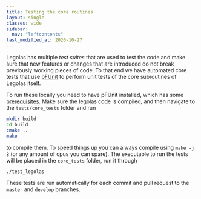 ```yaml
---
title: Testing the core routines
layout: single
classes: wide
sidebar:
  nav: "leftcontents"
last_modified_at: 2020-10-27
---
```


Legolas has multiple _test suites_ that are used to test the code and make sure that new features or changes that are
introduced do not break previously working pieces of code.
To that end we have automated core tests that use [pFUnit](https://github.com/Goddard-Fortran-Ecosystem/pFUnit) to
perform unit tests of the core subroutines of Legolas itself.

To run these locally you need to have pFUnit installed, which has some
[prerequisites](https://github.com/Goddard-Fortran-Ecosystem/pFUnit#prerequisites). Make sure the legolas code is
compiled, and then navigate to the `tests/core_tests` folder and run
```bash
mkdir build
cd build
cmake ..
make
```
to compile them. To speed things up you can always compile using `make -j 8` (or any amount of cpus you can spare).
The executable to run the tests will be placed in the `core_tests` folder, run it through
```bash
./test_legolas
```

These tests are run automatically for each commit and pull request to the `master` and `develop` branches.
